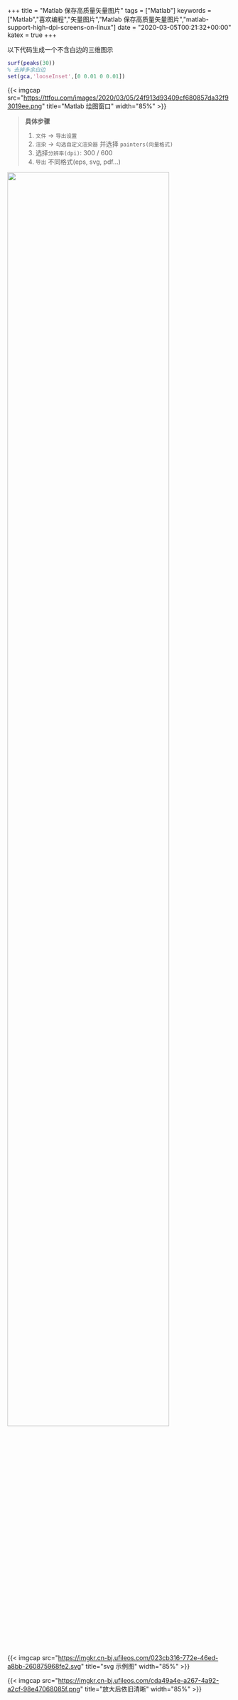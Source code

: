 +++
title = "Matlab 保存高质量矢量图片"
tags = ["Matlab"]
keywords = ["Matlab","喜欢编程","矢量图片","Matlab 保存高质量矢量图片","matlab-support-high-dpi-screens-on-linux"]
date = "2020-03-05T00:21:32+00:00"
katex = true
+++

以下代码生成一个不含白边的三维图示

```matlab
surf(peaks(30))
% 去掉多余白边
set(gca,'looseInset',[0 0.01 0 0.01])
```

{{< imgcap src="https://ttfou.com/images/2020/03/05/24f913d93409cf680857da32f93019ee.png" title="Matlab 绘图窗口" width="85%" >}}

> **具体步骤**
> 1. `文件` $\to$ `导出设置`
> 2. `渲染` $\to$ `勾选自定义渲染器` 并选择 `painters(向量格式) `
> 3. 选择`分辨率(dpi)`: 300 / 600
> 4. `导出` 不同格式(eps, svg, pdf...)

<img src="https://ttfou.com/images/2020/03/05/c630e39fc0f2a3a0eb9ff23e46711330.gif" width=85% />

{{< imgcap src="https://imgkr.cn-bj.ufileos.com/023cb316-772e-46ed-a8bb-260875968fe2.svg" title="svg 示例图" width="85%" >}}

{{< imgcap src="https://imgkr.cn-bj.ufileos.com/cda49a4e-a267-4a92-a2cf-98e47068085f.png" title="放大后依旧清晰" width="85%" >}}
